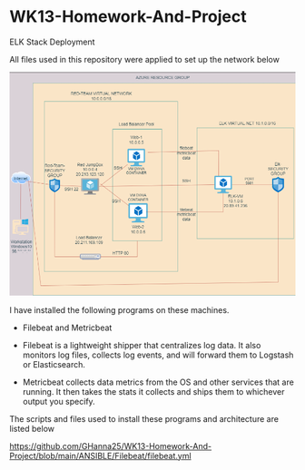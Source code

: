 # WK13-Homework-And-Project

ELK Stack Deployment

All files used in this repository were applied to set up the network below

![alt text](https://github.com/GHanna25/WK13-Homework-And-Project/blob/main/DIAGRAMS/elk-diagram.png)

I have installed the following programs on these machines.

- Filebeat and Metricbeat

- Filebeat is a lightweight shipper that centralizes log data. It also monitors log files, collects log events, and will forward them to Logstash or Elasticsearch.

- Metricbeat collects data metrics from the OS and other services that are running. It then takes the stats it collects and ships them to whichever output you specify.


The scripts and files used to install these programs and architecture are listed below

https://github.com/GHanna25/WK13-Homework-And-Project/blob/main/ANSIBLE/Filebeat/filebeat.yml
